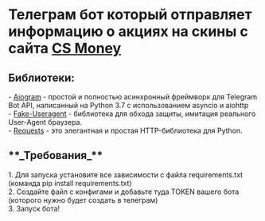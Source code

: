 <h1>Телеграм бот который отправляет информацию о акциях на скины с сайта <a href="https://cs.money/ru/">CS Money</a></h1>

<h2>Библиотеки:</h2>
- <a href = 'https://docs.aiogram.dev/en/latest/'>Aiogram</a> - простой и полностью асинхронный фреймворк для Telegram Bot API, написанный на Python 3.7 с использованием asyncio и aiohttp</br>
- <a href = 'https://pypi.org/project/fake-useragent/'>Fake-Useragent</a> - библиотека для обхода защиты, имитация реального User-Agent браузера.</br>
- <a href = 'https://docs.python-requests.org/en/latest/'>Requests</a> - это элегантная и простая HTTP-библиотека для Python.</br>
<h2>**_Требования_**</b></h2>
1. Для запуска установите все зависимости с файла requirements.txt (команда pip install requirements.txt)</br>
2. Создайте файл с конфигами и добавьте туда TOKEN вашего бота (которого нужно будет создать в телеграм)</br>
3. Запуск бота!</br>

